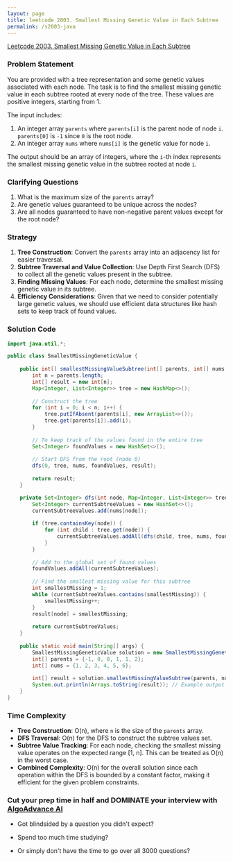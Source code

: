 ```yaml
---
layout: page
title: leetcode 2003. Smallest Missing Genetic Value in Each Subtree
permalink: /s2003-java
---
```

[Leetcode 2003. Smallest Missing Genetic Value in Each Subtree](https://algoadvance.github.io/algoadvance/l2003)
### Problem Statement

You are provided with a tree representation and some genetic values associated with each node. The task is to find the smallest missing genetic value in each subtree rooted at every node of the tree. These values are positive integers, starting from 1.

The input includes:
1. An integer array `parents` where `parents[i]` is the parent node of node `i`. `parents[0]` is `-1` since `0` is the root node.
2. An integer array `nums` where `nums[i]` is the genetic value for node `i`.

The output should be an array of integers, where the `i`-th index represents the smallest missing genetic value in the subtree rooted at node `i`.

### Clarifying Questions
1. What is the maximum size of the `parents` array?
2. Are genetic values guaranteed to be unique across the nodes?
3. Are all nodes guaranteed to have non-negative parent values except for the root node?

### Strategy

1. **Tree Construction**: Convert the `parents` array into an adjacency list for easier traversal.
2. **Subtree Traversal and Value Collection**: Use Depth First Search (DFS) to collect all the genetic values present in the subtree.
3. **Finding Missing Values**: For each node, determine the smallest missing genetic value in its subtree.
4. **Efficiency Considerations**: Given that we need to consider potentially large genetic values, we should use efficient data structures like hash sets to keep track of found values.

### Solution Code

```java
import java.util.*;

public class SmallestMissingGeneticValue {
    
    public int[] smallestMissingValueSubtree(int[] parents, int[] nums) {
        int n = parents.length;
        int[] result = new int[n];
        Map<Integer, List<Integer>> tree = new HashMap<>();
        
        // Construct the tree
        for (int i = 0; i < n; i++) {
            tree.putIfAbsent(parents[i], new ArrayList<>());
            tree.get(parents[i]).add(i);
        }
        
        // To keep track of the values found in the entire tree
        Set<Integer> foundValues = new HashSet<>();
        
        // Start DFS from the root (node 0)
        dfs(0, tree, nums, foundValues, result);
        
        return result;
    }

    private Set<Integer> dfs(int node, Map<Integer, List<Integer>> tree, int[] nums, Set<Integer> foundValues, int[] result) {
        Set<Integer> currentSubtreeValues = new HashSet<>();
        currentSubtreeValues.add(nums[node]);
        
        if (tree.containsKey(node)) {
            for (int child : tree.get(node)) {
                currentSubtreeValues.addAll(dfs(child, tree, nums, foundValues, result));
            }
        }
        
        // Add to the global set of found values
        foundValues.addAll(currentSubtreeValues);
        
        // Find the smallest missing value for this subtree
        int smallestMissing = 1;
        while (currentSubtreeValues.contains(smallestMissing)) {
            smallestMissing++;
        }
        result[node] = smallestMissing;
        
        return currentSubtreeValues;
    }
    
    public static void main(String[] args) {
        SmallestMissingGeneticValue solution = new SmallestMissingGeneticValue();
        int[] parents = {-1, 0, 0, 1, 1, 2};
        int[] nums = {1, 2, 3, 4, 5, 6};
        
        int[] result = solution.smallestMissingValueSubtree(parents, nums);
        System.out.println(Arrays.toString(result)); // Example output
    }
}
```

### Time Complexity
- **Tree Construction**: O(n), where `n` is the size of the `parents` array.
- **DFS Traversal**: O(n) for the DFS to construct the subtree values set.
- **Subtree Value Tracking**: For each node, checking the smallest missing value operates on the expected range [1, n]. This can be treated as O(n) in the worst case.
- **Combined Complexity**: O(n) for the overall solution since each operation within the DFS is bounded by a constant factor, making it efficient for the given problem constraints.


### Cut your prep time in half and DOMINATE your interview with [AlgoAdvance AI](https://algoAdvance.com)

- Got blindsided by a question you didn't expect?

- Spend too much time studying?

- Or simply don't have the time to go over all 3000 questions?

